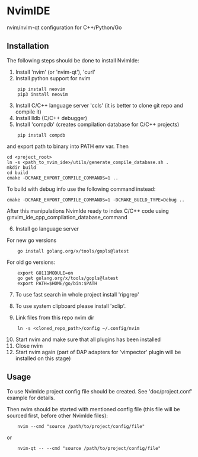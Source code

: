 # NvimIDE
nvim/nvim-qt configuration for C++/Python/Go

## Installation
The following steps should be done to install NvimIde:
1) Install 'nvim' (or 'nvim-qt'), 'curl'
2) Install python support for nvim
```
    pip install neovim
    pip3 install neovim
```
3) Install C/C++ language server 'ccls' (it is better to clone git repo and compile it)
4) Install lldb (C/C++ debugger)
5) Install 'compdb' (creates compilation database for C/C++ projects)
```
    pip install compdb
```
and export path to binary into PATH env var.
Then
```
cd <project_root>
ln -s <path_to_nvim_ide>/utils/generate_compile_database.sh .
mkdir build
cd build
cmake -DCMAKE_EXPORT_COMPILE_COMMANDS=1 ..
```
To build with debug info use the following command instead:
```
cmake -DCMAKE_EXPORT_COMPILE_COMMANDS=1 -DCMAKE_BUILD_TYPE=Debug ..
```
After this manipulations NvimIde ready to index C/C++ code using g:nvim_ide_cpp_compilation_database_command

6) Install go language server

For new go versions
```
    go install golang.org/x/tools/gopls@latest
```
For old go versions:
```
    export GO111MODULE=on
    go get golang.org/x/tools/gopls@latest
    export PATH=$HOME/go/bin:$PATH
```
7) To use fast search in whole project install 'ripgrep'
8) To use system clipboard please install 'xclip'.

9) Link files from this repo nvim dir
```
    ln -s <cloned_repo_path>/config ~/.config/nvim
```
10) Start nvim and make sure that all plugins has been installed
11) Close nvim
12) Start nvim again (part of DAP adapters for 'vimpector' plugin will be installed on this stage)

## Usage
To use NvimIde project config file should be created. See 'doc/project.conf' example for details.

Then nvim should be started with mentioned config file (this file will be sourced first, before other NvimIde files):
```
    nvim --cmd "source /path/to/project/config/file"
```
or
```
    nvim-qt -- --cmd "source /path/to/project/config/file"
```
